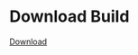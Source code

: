 
# Download Build
[Download](https://github.com/Carmelosmexy1/Vane.cc-Updated/releases/tag/Download)























































































